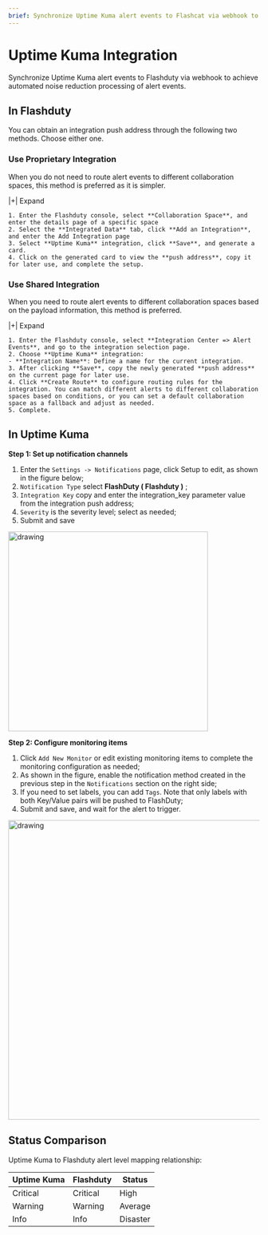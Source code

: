 ```yaml
---
brief: Synchronize Uptime Kuma alert events to Flashcat via webhook to achieve automated noise reduction processing of alert events
---
```


# Uptime Kuma Integration

Synchronize Uptime Kuma alert events to Flashduty via webhook to achieve automated noise reduction processing of alert events.

## In Flashduty
You can obtain an integration push address through the following two methods. Choose either one.

### Use Proprietary Integration

When you do not need to route alert events to different collaboration spaces, this method is preferred as it is simpler.

|+| Expand

    1. Enter the Flashduty console, select **Collaboration Space**, and enter the details page of a specific space
    2. Select the **Integrated Data** tab, click **Add an Integration**, and enter the Add Integration page
    3. Select **Uptime Kuma** integration, click **Save**, and generate a card.
    4. Click on the generated card to view the **push address**, copy it for later use, and complete the setup.

### Use Shared Integration

When you need to route alert events to different collaboration spaces based on the payload information, this method is preferred.

|+| Expand

    1. Enter the Flashduty console, select **Integration Center => Alert Events**, and go to the integration selection page.
    2. Choose **Uptime Kuma** integration:
    - **Integration Name**: Define a name for the current integration.
    3. After clicking **Save**, copy the newly generated **push address** on the current page for later use.
    4. Click **Create Route** to configure routing rules for the integration. You can match different alerts to different collaboration spaces based on conditions, or you can set a default collaboration space as a fallback and adjust as needed.
    5. Complete.

## In Uptime Kuma
**Step 1: Set up notification channels**

1. Enter the `Settings -> Notifications` page, click Setup to edit, as shown in the figure below;
2. `Notification Type` select **FlashDuty ( Flashduty )** ;
3. `Integration Key` copy and enter the integration_key parameter value from the integration push address;
4. `Severity` is the severity level; select as needed;
5. Submit and save

<img alt="drawing" width="400" src="https://fcimg.3ti.site/zh/flashduty/mixin/alert_integration/uptime_kuma/1.avif" />

**Step 2: Configure monitoring items**

1. Click `Add New Monitor` or edit existing monitoring items to complete the monitoring configuration as needed;
2. As shown in the figure, enable the notification method created in the previous step in the `Notifications` section on the right side;
3. If you need to set labels, you can add `Tags`. Note that only labels with both Key/Value pairs will be pushed to FlashDuty;
4. Submit and save, and wait for the alert to trigger.

<img alt="drawing" width="600" src="https://fcimg.3ti.site/zh/flashduty/mixin/alert_integration/uptime_kuma/2.avif" />

## Status Comparison

Uptime Kuma to Flashduty alert level mapping relationship:

| Uptime Kuma  |  Flashduty  | Status |
| ------------ | -------- | ---- |
| Critical     | Critical | High |
| Warning     | Warning  | Average |
| Info     | Info     | Disaster |